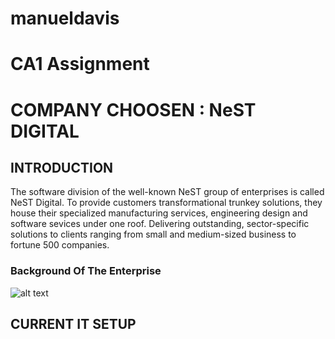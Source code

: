 # manueldavis

# CA1 Assignment

# COMPANY CHOOSEN : NeST DIGITAL

## INTRODUCTION

The software division of the well-known NeST group of enterprises is called NeST Digital. 
To provide customers transformational trunkey solutions, they house their specialized manufacturing services, 
engineering design and software sevices under one roof. Delivering outstanding, sector-specific
solutions to clients ranging from small and medium-sized business to fortune 500 companies.




### **Background Of The Enterprise**

![alt text](https://nesttech.com/wp-content/uploads/2018/06/Nest-Modernized-Logo.png)





## CURRENT IT SETUP







